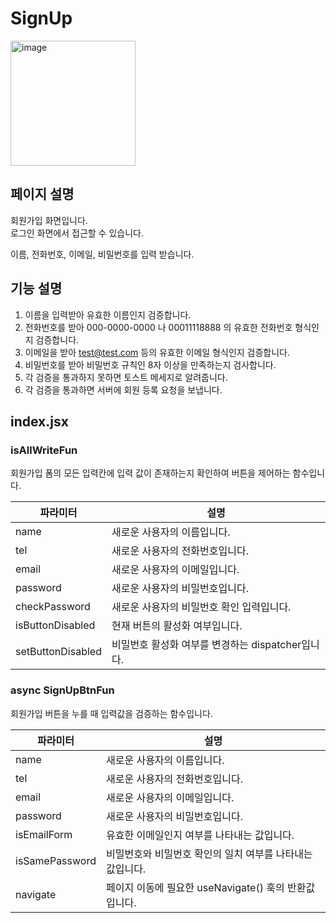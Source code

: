 # SignUp

<img width="200" alt="image" src="https://github.com/softeerbootcamp-3rd/Team4-HansalChai/assets/37495809/2cfd01a7-4e9a-430e-a958-6e6c565509f6">

## 페이지 설명
회원가입 화면입니다.<br />
로그인 화면에서 접근할 수 있습니다.

이름, 전화번호, 이메일, 비밀번호를 입력 받습니다.

## 기능 설명
1. 이름을 입력받아 유효한 이름인지 검증합니다.
2. 전화번호를 받아 000-0000-0000 나 00011118888 의 유효한 전화번호 형식인지 검증합니다.
3. 이메일을 받아 test@test.com 등의 유효한 이메일 형식인지 검증합니다.
4. 비밀번호를 받아 비밀번호 규칙인 8자 이상을 만족하는지 검사합니다.
5. 각 검증을 통과하지 못하면 토스트 메세지로 알려줍니다.
6. 각 검증을 통과하면 서버에 회원 등록 요청을 보냅니다.



## index.jsx

### isAllWriteFun
회원가입 폼의 모든 입력칸에 입력 값이 존재하는지 확인하여 버튼을 제어하는 함수입니다.

| 파라미터 | 설명 |
|-----|-----|
| name | 새로운 사용자의 이름입니다. |
| tel | 새로운 사용자의 전화번호입니다. |
| email | 새로운 사용자의 이메일입니다. |
| password | 새로운 사용자의 비밀번호입니다. |
| checkPassword | 새로운 사용자의 비밀번호 확인 입력입니다. |
| isButtonDisabled | 현재 버튼의 활성화 여부입니다. |
| setButtonDisabled | 비밀번호 활성화 여부를 변경하는 dispatcher입니다. |

### async SignUpBtnFun
회원가입 버튼을 누를 때 입력값을 검증하는 함수입니다.

| 파라미터 | 설명 |
|-----|-----|
| name | 새로운 사용자의 이름입니다. |
| tel | 새로운 사용자의 전화번호입니다. |
| email | 새로운 사용자의 이메일입니다. |
| password | 새로운 사용자의 비밀번호입니다. |
| isEmailForm | 유효한 이메일인지 여부를 나타내는 값입니다. |
| isSamePassword | 비밀번호와 비밀번호 확인의 일치 여부를 나타내는 값입니다. |
| navigate | 페이지 이동에 필요한 useNavigate() 훅의 반환값입니다. |
